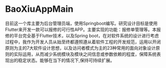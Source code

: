 # BaoXiuAppMain
目前这一个库主要为后台管理员端，使用Springboot编写。研究设计目标是使用Flutter来开发一款可以报修的可行性APP。主要实现的功能：报修单管理等。本报修的平台完全基于Flutter技术，以及Spring boot，在对软件系统的设计进行考虑过程中，我作为开发人员从始至终都遵照遵从着软件工程的开发规范，运用以开闭原则为主的7大软件设计思想，以及访问者模式为主的23种常用的面向对象设计原则的实际运用，从而减少系统模块及模块之间信息或参数依赖的程度，保障系统表现出的稳定状态。能够在当下的情况下,保持可持续扩展。
